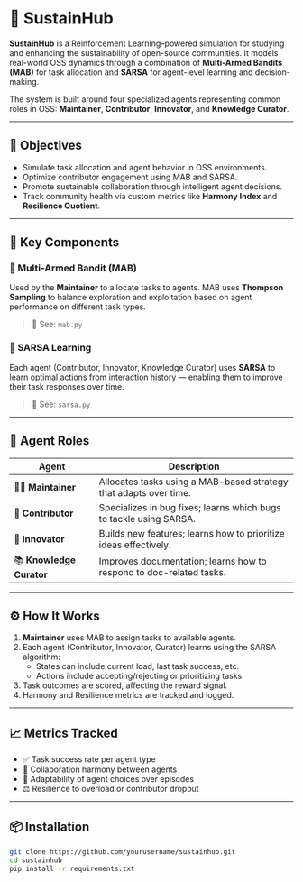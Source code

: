 # 🌱 SustainHub

**SustainHub** is a Reinforcement Learning–powered simulation for studying and enhancing the sustainability of open-source communities. It models real-world OSS dynamics through a combination of **Multi-Armed Bandits (MAB)** for task allocation and **SARSA** for agent-level learning and decision-making.

The system is built around four specialized agents representing common roles in OSS: **Maintainer**, **Contributor**, **Innovator**, and **Knowledge Curator**.

---

## 🎯 Objectives

- Simulate task allocation and agent behavior in OSS environments.
- Optimize contributor engagement using MAB and SARSA.
- Promote sustainable collaboration through intelligent agent decisions.
- Track community health via custom metrics like **Harmony Index** and **Resilience Quotient**.

---

## 🧠 Key Components

### 🔁 Multi-Armed Bandit (MAB)

Used by the **Maintainer** to allocate tasks to agents. MAB uses **Thompson Sampling** to balance exploration and exploitation based on agent performance on different task types.

> 📄 See: `mab.py`

### 🧬 SARSA Learning

Each agent (Contributor, Innovator, Knowledge Curator) uses **SARSA** to learn optimal actions from interaction history — enabling them to improve their task responses over time.

> 📄 See: `sarsa.py`

---

## 👥 Agent Roles

| Agent            | Description |
|------------------|-------------|
| 🧑‍🔧 **Maintainer**         | Allocates tasks using a MAB-based strategy that adapts over time. |
| 🐛 **Contributor**        | Specializes in bug fixes; learns which bugs to tackle using SARSA. |
| 🌟 **Innovator**          | Builds new features; learns how to prioritize ideas effectively. |
| 📚 **Knowledge Curator**  | Improves documentation; learns how to respond to doc-related tasks. |

---

## ⚙️ How It Works

1. **Maintainer** uses MAB to assign tasks to available agents.
2. Each agent (Contributor, Innovator, Curator) learns using the SARSA algorithm:
   - States can include current load, last task success, etc.
   - Actions include accepting/rejecting or prioritizing tasks.
3. Task outcomes are scored, affecting the reward signal.
4. Harmony and Resilience metrics are tracked and logged.

---

## 📈 Metrics Tracked

- ✅ Task success rate per agent type
- 🤝 Collaboration harmony between agents
- 🔁 Adaptability of agent choices over episodes
- ⚖️ Resilience to overload or contributor dropout

---

## 📦 Installation

```bash
git clone https://github.com/yourusername/sustainhub.git
cd sustainhub
pip install -r requirements.txt

